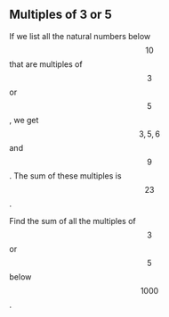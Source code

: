 ## Multiples of 3 or 5

If we list all the natural numbers below $$10$$ that are multiples of $$3$$ or $$5$$, we get $$3, 5, 6$$ and $$9$$. The sum of these multiples is $$23$$.

Find the sum of all the multiples of $$3$$ or $$5$$ below $$1000$$.
